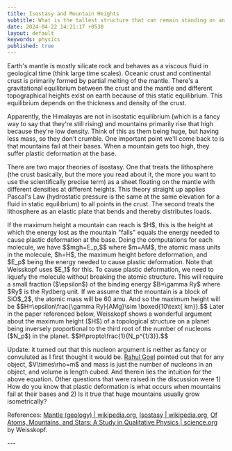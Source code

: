 ```yaml
---
title: Isostasy and Mountain Heights 
subtitle: What is the tallest structure that can remain standing on an almost spherical mass?
date: 2024-04-22 14:21:17 +0530
layout: default
keywords: physics
published: true
---
```


<p>Earth&#39;s mantle is mostly silicate rock and behaves as a viscous fluid in
geological time (think large time
scales). Oceanic crust and continental crust is primarily formed by partial melting
of the mantle. There&#39;s a
gravitational equilibrium between the crust and the mantle and different
topographical heights exist on earth
because of this static equilibrium. This equilibrium depends on the thickness and
density of the crust. </p>

<p>Apparently, the Himalayas are not in isostatic equilibrium (which is a fancy way to
say that they&#39;re still
rising) and mountains primarily rise that high because they&#39;re low density.
Think of this as them being huge,
but having less mass, so they don&#39;t crumble. One important point we&#39;ll come
back to is that mountains fail
at their bases. When a mountain gets too high, they suffer plastic deformation at
the base.</p>

<p>There are two major theories of isostasy. One that treats the lithosphere (the crust
basically, but the more you read
about it, the more you want to use the scientifically precise term) as a sheet
floating on the mantle with different
densities at different heights. This theory straight up applies Pascal&#39;s Law
(hydrostatic pressure is the same
at the same elevation for a fluid in static equilibrium) to all points in the crust.
The second treats the
lithosphere as an elastic plate that bends and thereby distributes loads.</p>

<p>If the maximum height a mountain can reach is $H$, this is the height at which the
energy lost as the mountain
&quot;falls&quot; equals the energy needed to cause plastic deformation at the base.
Doing the computations for each
molecule, we have $$mgh=E_p,$$ where $m=AM$, the atomic mass units in the molecule,
$h=H$, the maximum height before
deformation, and $E_p$ being the energy needed to cause plastic deformation. Note
that Weisskopf uses $E_1$ for
this. To cause plastic deformation, we need to liquefy the molecule without breaking
the atomic structure. This will
require a small fraction ($\epsilon$) of the binding energy $B=\gamma Ry$ where $Ry$
is the Rydberg unit. If we
assume that the mountain is a block of SiO$_2$, the atomic mass will be 60 amu. And
so the maximum height will be
$$H=\epsilon\frac{\gamma Ry}{AMg}\sim \boxed{10\text{ km}}.$$
Later in the paper referenced below, Weisskopf shows a wonderful argument about the
maximum height ($H$) of a topological
structure on a planet being inversely proportional to the third root of the number
of nucleons ($N_p$) in the planet.
$$H\propto\frac{1}{N_p^{1/3}}.$$</p>

<p>Update: it turned out that this nucleon argument is neither as fancy or convuluted as
I first thought it would be. <a href="https://rahulgoel.xyz">Rahul Goel</a> pointed
out that
for any object, $V\times\rho=m$ and mass is just the number of nucleons in an
object, and volume is length cubed. And therein lies the intuition for the above
equation. Other questions that were raised in the discussion were 1) How do you know
that plastic deformation is what occurs when mountains fail at their bases and 2) Is
it true that huge mountains usually grow isometrically?</p>

<p>References: <a href="https://en.m.wikipedia.org/wiki/Mantle_(geology)">Mantle
(geology) | wikipedia.org</a>, <a
href="https://en.m.wikipedia.org/wiki/Isostasy">Isostasy | wikipedia.org</a>, <a
href="https://www.science.org/doi/10.1126/science.187.4177.605">Of Atoms,
Mountains, and Stars: A Study in
Qualitative Physics | science.org</a> by Weisskopf.</p>
---
